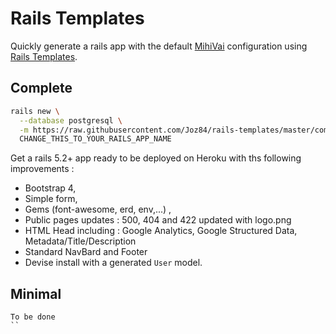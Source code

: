 # Rails Templates

Quickly generate a rails app with the default [MihiVai](https://www.mihivai.com) configuration
using [Rails Templates](http://guides.rubyonrails.org/rails_application_templates.html).

## Complete

```bash
rails new \
  --database postgresql \
  -m https://raw.githubusercontent.com/Joz84/rails-templates/master/complete.rb \
  CHANGE_THIS_TO_YOUR_RAILS_APP_NAME
```


Get a rails 5.2+ app ready to be deployed on Heroku with ths following improvements :
- Bootstrap 4,
- Simple form,
- Gems (font-awesome, erd, env,...) ,
- Public pages updates : 500, 404 and 422 updated with logo.png
- HTML Head including : Google Analytics, Google Structured Data, Metadata/Title/Description
- Standard NavBard and Footer
- Devise install with a generated `User` model.


## Minimal

```
To be done
``
